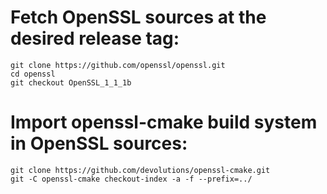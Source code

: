 
# Fetch OpenSSL sources at the desired release tag:

```
git clone https://github.com/openssl/openssl.git
cd openssl
git checkout OpenSSL_1_1_1b
```

# Import openssl-cmake build system in OpenSSL sources:

```
git clone https://github.com/devolutions/openssl-cmake.git
git -C openssl-cmake checkout-index -a -f --prefix=../
```

